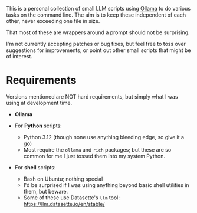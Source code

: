 This is a personal collection of small LLM scripts using [Ollama](https://ollama.com/) to do various tasks on the command line. The aim is to keep these independent of each other, never exceeding one file in size.

That most of these are wrappers around a prompt should not be surprising.

I'm not currently accepting patches or bug fixes, but feel free to toss over suggestions for improvements, or point out other small scripts that might be of interest.

# Requirements

 Versions mentioned are NOT hard requirements, but simply what I was using at development time.

- **Ollama**
- For **Python** scripts:
    - Python 3.12 (though none use anything bleeding edge, so give it a go)
    - Most require the `ollama` and `rich` packages; but these are so common for me I just tossed them into my system Python.

- For **shell** scripts:
    - Bash on Ubuntu; nothing special
    - I'd be surprised if I was using anything beyond basic shell utilities in them, but beware.
    - Some of these use Datasette's `llm` tool: https://llm.datasette.io/en/stable/
